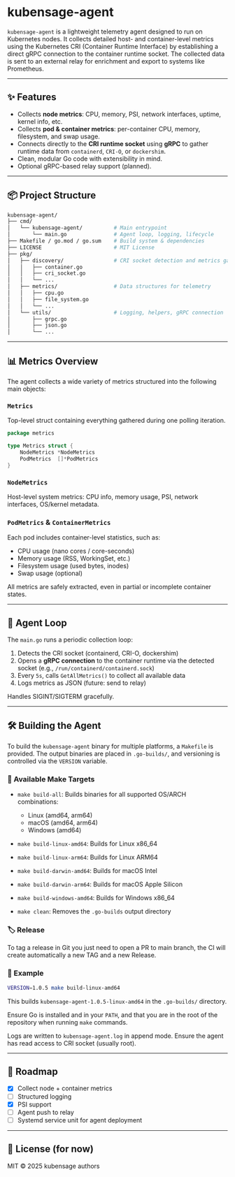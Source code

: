 # kubensage-agent

`kubensage-agent` is a lightweight telemetry agent designed to run on Kubernetes nodes. It collects detailed host- and
container-level metrics using the Kubernetes CRI (Container Runtime Interface) by establishing a direct gRPC connection
to the container runtime socket. The collected data is sent to an external relay for enrichment and export to systems
like Prometheus.

---

## ✨ Features

* Collects **node metrics**: CPU, memory, PSI, network interfaces, uptime, kernel info, etc.
* Collects **pod & container metrics**: per-container CPU, memory, filesystem, and swap usage.
* Connects directly to the **CRI runtime socket** using **gRPC** to gather runtime data from `containerd`, `CRI-O`, or
  `dockershim`.
* Clean, modular Go code with extensibility in mind.
* Optional gRPC-based relay support (planned).

---

## 📦 Project Structure

```bash
kubensage-agent/
├── cmd/
│   └── kubensage-agent/          # Main entrypoint
│       └── main.go               # Agent loop, logging, lifecycle
├── Makefile / go.mod / go.sum    # Build system & dependencies
├── LICENSE                       # MIT License
├── pkg/
│   ├── discovery/                # CRI socket detection and metrics gathering
│   │   ├── container.go
│   │   ├── cri_socket.go
│   │   └── ...
│   ├── metrics/                  # Data structures for telemetry
│   │   ├── cpu.go
│   │   ├── file_system.go
│   │   └── ...
│   └── utils/                    # Logging, helpers, gRPC connection
│       ├── grpc.go
│       ├── json.go
│       └── ...
```

---

## 📊 Metrics Overview

The agent collects a wide variety of metrics structured into the following main objects:

### `Metrics`

Top-level struct containing everything gathered during one polling iteration.

```go
package metrics

type Metrics struct {
	NodeMetrics *NodeMetrics
	PodMetrics  []*PodMetrics
}

```

### `NodeMetrics`

Host-level system metrics: CPU info, memory usage, PSI, network interfaces, OS/kernel metadata.

### `PodMetrics` & `ContainerMetrics`

Each pod includes container-level statistics, such as:

* CPU usage (nano cores / core-seconds)
* Memory usage (RSS, WorkingSet, etc.)
* Filesystem usage (used bytes, inodes)
* Swap usage (optional)

All metrics are safely extracted, even in partial or incomplete container states.

---

## 🔄 Agent Loop

The `main.go` runs a periodic collection loop:

1. Detects the CRI socket (containerd, CRI-O, dockershim)
2. Opens a **gRPC connection** to the container runtime via the detected socket (e.g.,
   `/run/containerd/containerd.sock`)
3. Every `5s`, calls `GetAllMetrics()` to collect all available data
4. Logs metrics as JSON (future: send to relay)

Handles SIGINT/SIGTERM gracefully.

---

## 🛠️ Building the Agent

To build the `kubensage-agent` binary for multiple platforms, a `Makefile` is provided.
The output binaries are placed in `.go-builds/`, and versioning is controlled via the `VERSION` variable.

### 🔧 Available Make Targets

* `make build-all`: Builds binaries for all supported OS/ARCH combinations:

    * Linux (amd64, arm64)
    * macOS (amd64, arm64)
    * Windows (amd64)

* `make build-linux-amd64`: Builds for Linux x86\_64

* `make build-linux-arm64`: Builds for Linux ARM64

* `make build-darwin-amd64`: Builds for macOS Intel

* `make build-darwin-arm64`: Builds for macOS Apple Silicon

* `make build-windows-amd64`: Builds for Windows x86\_64

* `make clean`: Removes the `.go-builds` output directory

### 🏷️ Release

To tag a release in Git you just need to open a PR to main branch, the CI will create automatically a new TAG and a new
Release.

### 🧪 Example

```bash
VERSION=1.0.5 make build-linux-amd64
```

This builds `kubensage-agent-1.0.5-linux-amd64` in the `.go-builds/` directory.

Ensure Go is installed and in your `PATH`, and that you are in the root of the repository when running `make` commands.

Logs are written to `kubensage-agent.log` in append mode. Ensure the agent has read access to CRI socket (usually root).

---

## 📡 Roadmap

* [x] Collect node + container metrics
* [ ] Structured logging
* [x] PSI support
* [ ] Agent push to relay
* [ ] Systemd service unit for agent deployment

---

## 📄 License (for now)

MIT © 2025 kubensage authors

